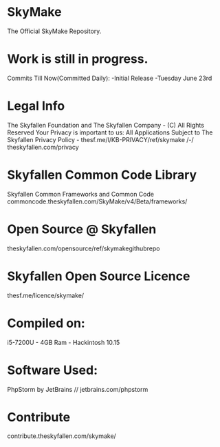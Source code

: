# SkyMake
The Official SkyMake Repository.

# Work is still in progress.
Commits Till Now(Committed Daily):
-Initial Release
-Tuesday June 23rd
# Legal Info
The Skyfallen Foundation and The Skyfallen Company - (C) All Rights Reserved
Your Privacy is important to us: All Applications Subject to The Skyfallen Privacy Policy - thesf.me/l/KB-PRIVACY/ref/skymake /-/ theskyfallen.com/privacy

# Skyfallen Common Code Library
Skyfallen Common Frameworks and Common Code commoncode.theskyfallen.com/SkyMake/v4/Beta/frameworks/

# Open Source @ Skyfallen
theskyfallen.com/opensource/ref/skymakegithubrepo

# Skyfallen Open Source Licence
thesf.me/licence/skymake/

# Compiled on:
i5-7200U - 4GB Ram - Hackintosh 10.15

# Software Used:
PhpStorm by JetBrains // jetbrains.com/phpstorm

# Contribute
contribute.theskyfallen.com/skymake/
